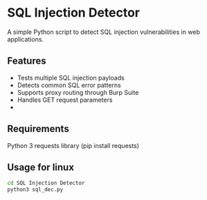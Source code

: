 # SQL Injection Detector

A simple Python script to detect SQL injection vulnerabilities in web applications.

## Features
- Tests multiple SQL injection payloads
- Detects common SQL error patterns
- Supports proxy routing through Burp Suite
- Handles GET request parameters
- 
## Requirements
Python 3
requests library (pip install requests)

## Usage for linux
```bash
cd SQL Injection Detector
python3 sql_dec.py
